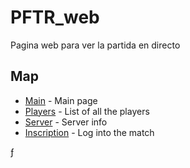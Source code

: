# PFTR_web
Pagina web para ver la partida en directo

## Map

- [Main](https://github.com/suckmyleg/PFTR_web/blob/main/main.html) - Main page
- [Players](https://github.com/suckmyleg/PFTR_web/blob/main/players.html) - List of all the players
- [Server](https://github.com/suckmyleg/PFTR_web/blob/main/server.html) - Server info
- [Inscription](https://github.com/suckmyleg/PFTR_web/blob/main/server.html) - Log into the match

ƒ
